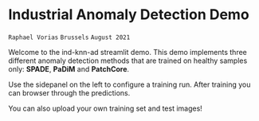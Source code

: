 # Industrial Anomaly Detection Demo
`Raphael Vorias` `Brussels` `August 2021`

Welcome to the ind-knn-ad streamlit demo.
This demo implements three different anomaly detection methods
that are trained on healthy samples only: **SPADE**, **PaDiM** and **PatchCore**.

Use the sidepanel on the left to configure a training run.
After training you can browser through the predictions. 

You can also upload your own training set and test images!
